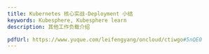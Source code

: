 ```yaml
---
title: Kubernetes 核心实战-Deployment 小结
keywords: Kubesphere, Kubesphere learn
description: 其他工作负载介绍

pdfUrl: https://www.yuque.com/leifengyang/oncloud/ctiwgo#5nQE0
---
```

